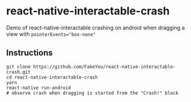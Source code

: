 # react-native-interactable-crash

Demo of react-native-interactable crashing on android when dragging a view with `pointerEvents="box-none"`

## Instructions

```
git clone https://github.com/FakeYou/react-native-interactable-crash.git
cd react-native-interactable-crash
yarn
react-native run-android
# observe crash when dragging is started from the "Crash!" block
```
